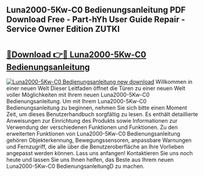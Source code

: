 ## Luna2000-5Kw-C0 Bedienungsanleitung PDF Download Free - Part-hYh User Guide Repair - Service Owner Edition ZUTKI

# <h2><a href="http://df3q3j.blite.top/?on=Luna2000-5Kw-C0+Bedienungsanleitung">🔗Download 👉🔴 Luna2000-5Kw-C0 Bedienungsanleitung</a></h2>

[![Luna2000-5Kw-C0 Bedienungsanleitung new download](https://i.imgur.com/lujVjoI.png)](http://df3q3j.blite.top/?on=Luna2000-5Kw-C0+Bedienungsanleitung)
Willkommen in einer neuen Welt Dieser Leitfaden öffnet die Türen zu einer neuen Welt voller Möglichkeiten mit Ihrem neuen Luna2000-5Kw-C0 Bedienungsanleitung. Um mit Ihrem Luna2000-5Kw-C0 Bedienungsanleitung zu beginnen, nehmen Sie sich bitte einen Moment Zeit, um dieses Benutzerhandbuch sorgfältig zu lesen. Es enthält detaillierte Anweisungen zur Einrichtung des Produkts sowie Informationen zur Verwendung der verschiedenen Funktionen und Funktionen. Zu den erweiterten Funktionen von Luna2000-5Kw-C0 Bedienungsanleitung gehören Objekterkennung, Bewegungssensoren, anpassbare Warnungen und Fernzugriff, die alle über die Benutzeroberfläche an Ihre Vorlieben angepasst werden können. Lass uns anfangen! Kontaktieren Sie uns noch heute und lassen Sie uns Ihnen helfen, das Beste aus Ihrem neuen Luna2000-5Kw-C0 BedienungsanleitungD zu machen.
